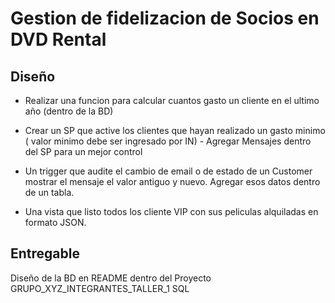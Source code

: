 # Gestion de fidelizacion de Socios en DVD Rental

## Diseño 
- Realizar una funcion para calcular cuantos gasto un cliente en el ultimo año (dentro de la BD)

- Crear un SP que active los clientes que hayan realizado un gasto minimo ( valor minimo debe ser ingresado por IN) - Agregar Mensajes dentro del SP para un mejor control

-  Un trigger que audite el cambio de email o de estado de un Customer mostrar el mensaje el valor antiguo y nuevo. Agregar esos datos dentro de un tabla. 
-  Una vista que listo todos los cliente VIP con sus peliculas alquiladas en formato JSON. 


## Entregable 
Diseño de la BD en README dentro del Proyecto 
GRUPO_XYZ_INTEGRANTES_TALLER_1 
SQL 


